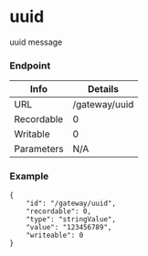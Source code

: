 # uuid

uuid message


### Endpoint

| Info  | Details |
| ------------- | ------------- |
| URL   | /gateway/uuid   |
| Recordable   | 0   |
| Writable   | 0   |
| Parameters  | N/A  |

### Example
```
{
    "id": "/gateway/uuid",
    "recordable": 0,
    "type": "stringValue",
    "value": "123456789",
    "writeable": 0
}
```
